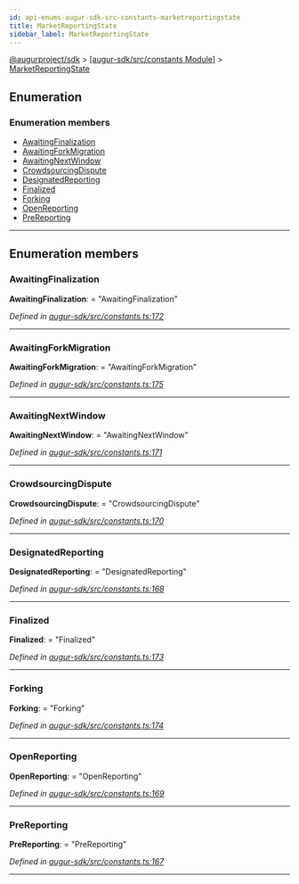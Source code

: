 ```yaml
---
id: api-enums-augur-sdk-src-constants-marketreportingstate
title: MarketReportingState
sidebar_label: MarketReportingState
---
```


[@augurproject/sdk](api-readme.md) > [[augur-sdk/src/constants Module]](api-modules-augur-sdk-src-constants-module.md) > [MarketReportingState](api-enums-augur-sdk-src-constants-marketreportingstate.md)

## Enumeration

### Enumeration members

* [AwaitingFinalization](api-enums-augur-sdk-src-constants-marketreportingstate.md#awaitingfinalization)
* [AwaitingForkMigration](api-enums-augur-sdk-src-constants-marketreportingstate.md#awaitingforkmigration)
* [AwaitingNextWindow](api-enums-augur-sdk-src-constants-marketreportingstate.md#awaitingnextwindow)
* [CrowdsourcingDispute](api-enums-augur-sdk-src-constants-marketreportingstate.md#crowdsourcingdispute)
* [DesignatedReporting](api-enums-augur-sdk-src-constants-marketreportingstate.md#designatedreporting)
* [Finalized](api-enums-augur-sdk-src-constants-marketreportingstate.md#finalized)
* [Forking](api-enums-augur-sdk-src-constants-marketreportingstate.md#forking)
* [OpenReporting](api-enums-augur-sdk-src-constants-marketreportingstate.md#openreporting)
* [PreReporting](api-enums-augur-sdk-src-constants-marketreportingstate.md#prereporting)

---

## Enumeration members

<a id="awaitingfinalization"></a>

###  AwaitingFinalization

**AwaitingFinalization**:  = "AwaitingFinalization"

*Defined in [augur-sdk/src/constants.ts:172](https://github.com/AugurProject/augur/blob/304ca83772/packages/augur-sdk/src/constants.ts#L172)*

___
<a id="awaitingforkmigration"></a>

###  AwaitingForkMigration

**AwaitingForkMigration**:  = "AwaitingForkMigration"

*Defined in [augur-sdk/src/constants.ts:175](https://github.com/AugurProject/augur/blob/304ca83772/packages/augur-sdk/src/constants.ts#L175)*

___
<a id="awaitingnextwindow"></a>

###  AwaitingNextWindow

**AwaitingNextWindow**:  = "AwaitingNextWindow"

*Defined in [augur-sdk/src/constants.ts:171](https://github.com/AugurProject/augur/blob/304ca83772/packages/augur-sdk/src/constants.ts#L171)*

___
<a id="crowdsourcingdispute"></a>

###  CrowdsourcingDispute

**CrowdsourcingDispute**:  = "CrowdsourcingDispute"

*Defined in [augur-sdk/src/constants.ts:170](https://github.com/AugurProject/augur/blob/304ca83772/packages/augur-sdk/src/constants.ts#L170)*

___
<a id="designatedreporting"></a>

###  DesignatedReporting

**DesignatedReporting**:  = "DesignatedReporting"

*Defined in [augur-sdk/src/constants.ts:168](https://github.com/AugurProject/augur/blob/304ca83772/packages/augur-sdk/src/constants.ts#L168)*

___
<a id="finalized"></a>

###  Finalized

**Finalized**:  = "Finalized"

*Defined in [augur-sdk/src/constants.ts:173](https://github.com/AugurProject/augur/blob/304ca83772/packages/augur-sdk/src/constants.ts#L173)*

___
<a id="forking"></a>

###  Forking

**Forking**:  = "Forking"

*Defined in [augur-sdk/src/constants.ts:174](https://github.com/AugurProject/augur/blob/304ca83772/packages/augur-sdk/src/constants.ts#L174)*

___
<a id="openreporting"></a>

###  OpenReporting

**OpenReporting**:  = "OpenReporting"

*Defined in [augur-sdk/src/constants.ts:169](https://github.com/AugurProject/augur/blob/304ca83772/packages/augur-sdk/src/constants.ts#L169)*

___
<a id="prereporting"></a>

###  PreReporting

**PreReporting**:  = "PreReporting"

*Defined in [augur-sdk/src/constants.ts:167](https://github.com/AugurProject/augur/blob/304ca83772/packages/augur-sdk/src/constants.ts#L167)*

___

